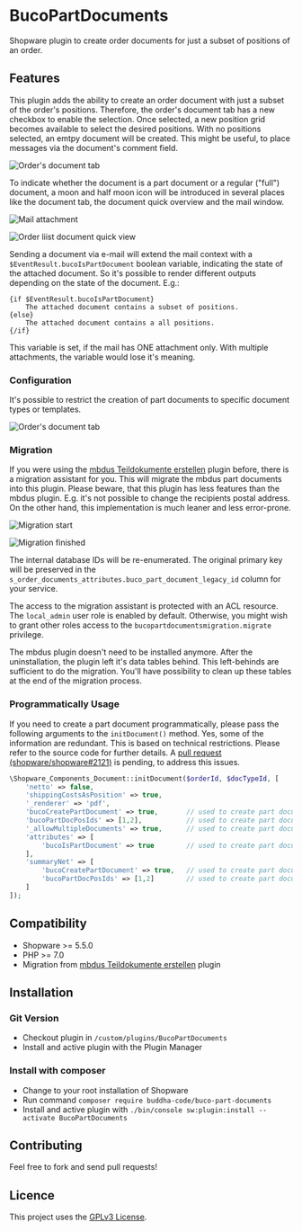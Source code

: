 # BucoPartDocuments
Shopware plugin to create order documents for just a subset of positions of an order.

## Features
This plugin adds the ability to create an order document with just a subset
of the order's positions. Therefore, the order's document tab has a new checkbox
to enable the selection. Once selected, a new position grid becomes available to select the
desired positions. With no positions selected, an emtpy document will be created. This might
be useful, to place messages via the document's comment field.

![Order's document tab](Resources/screenshots/screen1creation.png)

To indicate whether the document is a part document or a regular ("full") document, a moon and
half moon icon will be introduced in several places like the document tab, the document quick
overview and the mail window.

![Mail attachment](Resources/screenshots/screen2mailAttachment.png)

![Order liist document quick view](Resources/screenshots/screen3orderList.png)

Sending a document via e-mail will extend the mail context with a `$EventResult.bucoIsPartDocument`
boolean variable, indicating the state of the attached document. So it's possible to render different
outputs depending on the state of the document. E.g.:

```smarty
{if $EventResult.bucoIsPartDocument}
    The attached document contains a subset of positions.
{else}
    The attached document contains a all positions.
{/if}
```

This variable is set, if the mail has ONE attachment only. With multiple attachments, the variable
would lose it's meaning.

### Configuration

It's possible to restrict the creation of part documents to specific document types or templates.

![Order's document tab](Resources/screenshots/screen0config.png)

### Migration
If you were using the [mbdus Teildokumente erstellen](https://store.shopware.com/mbdus41476730029/teildokumente-erstellen.html) plugin before,
there is a migration assistant for you. This will migrate the mbdus part documents into this plugin.
Please beware, that this plugin has less features than the mbdus plugin. E.g. it's not possible to
change the recipients postal address. On the other hand, this implementation is much leaner and
less error-prone.

![Migration start](Resources/screenshots/screen4migrationStart.png)

![Migration finished](Resources/screenshots/screen5migrationFinished.png)

The internal database IDs will be re-enumerated. The original primary key will be preserved in the
`s_order_documents_attributes.buco_part_document_legacy_id` column for your service.

The access to the migration assistant is protected with an ACL resource. The `local_admin` user role
is enabled by default. Otherwise, you might wish to grant other roles access to the `bucopartdocumentsmigration.migrate` privilege.

The mbdus plugin doesn't need to be installed anymore. After the uninstallation, the plugin left it's data tables behind.
This left-behinds are sufficient to do the migration. You'll have possibility to clean up these tables at the end of the migration process.

### Programmatically Usage
If you need to create a part document programmatically, please pass the following arguments to the
`initDocument()` method. Yes, some of the information are redundant. This is based on technical
restrictions. Please refer to the source code for further details. A [pull request (shopware/shopware#2121)](https://github.com/shopware/shopware/pull/2121) is pending,
to address this issues.

```php
\Shopware_Components_Document::initDocument($orderId, $docTypeId, [
    'netto' => false,
    'shippingCostsAsPosition' => true,
    '_renderer' => 'pdf',
    'bucoCreatePartDocument' => true,       // used to create part document
    'bucoPartDocPosIds' => [1,2],           // used to create part document; not an index, but the s_order_details primary key
    '_allowMultipleDocuments' => true,      // used to create part document
    'attributes' => [
        'bucoIsPartDocument' => true        // used to create part document
    ],
    'summaryNet' => [
        'bucoCreatePartDocument' => true,   // used to create part document
        'bucoPartDocPosIds' => [1,2]        // used to create part document; not an index, but the s_order_details primary key
    ]
]);
```

## Compatibility
* Shopware >= 5.5.0
* PHP >= 7.0
* Migration from [mbdus Teildokumente erstellen](https://store.shopware.com/mbdus41476730029/teildokumente-erstellen.html) plugin

## Installation

### Git Version
* Checkout plugin in `/custom/plugins/BucoPartDocuments`
* Install and active plugin with the Plugin Manager

### Install with composer
* Change to your root installation of Shopware
* Run command `composer require buddha-code/buco-part-documents`
* Install and active plugin with `./bin/console sw:plugin:install --activate BucoPartDocuments`

## Contributing
Feel free to fork and send pull requests!

## Licence
This project uses the [GPLv3 License](LICENCE).